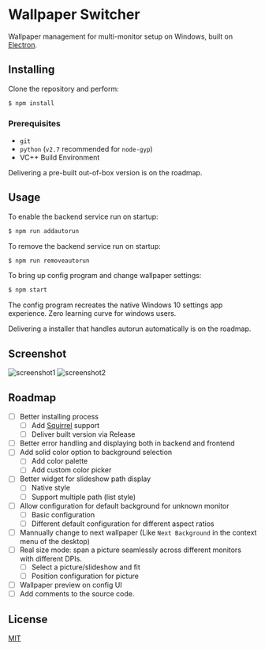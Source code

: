 # Wallpaper Switcher
Wallpaper management for multi-monitor setup on Windows, built on [Electron](https://github.com/atom/electron).

## Installing
Clone the repository and perform:

```bash
$ npm install
```

### Prerequisites
- `git`
- `python` (`v2.7` recommended for `node-gyp`)
- VC++ Build Environment

Delivering a pre-built out-of-box version is on the roadmap.

## Usage

To enable the backend service run on startup:
```bash
$ npm run addautorun
```

To remove the backend service run on startup:
```bash
$ npm run removeautorun
```

To bring up config program and change wallpaper settings:
```bash
$ npm start
```
The config program recreates the native Windows 10 settings app experience. Zero learning curve for windows users.

Delivering a installer that handles autorun automatically is on the roadmap.
## Screenshot
![screenshot1](https://user-images.githubusercontent.com/1661662/35475424-355a0972-036c-11e8-9e23-bd0866380c90.png)
![screenshot2](https://user-images.githubusercontent.com/1661662/35475610-9e2f698a-036f-11e8-92e6-b37034bfd346.png)

## Roadmap

- [ ] Better installing process
  - [ ] Add [Squirrel](https://github.com/Squirrel/Squirrel.Windows) support
  - [ ] Deliver built version via Release
- [ ] Better error handling and displaying both in backend and frontend
- [ ] Add solid color option to background selection
  - [ ] Add color palette
  - [ ] Add custom color picker
- [ ] Better widget for slideshow path display
  - [ ] Native style
  - [ ] Support multiple path (list style)
- [ ] Allow configuration for default background for unknown monitor
  - [ ] Basic configuration
  - [ ] Different default configuration for different aspect ratios
- [ ] Mannually change to next wallpaper (Like `Next Background` in the context menu of the desktop)
- [ ] Real size mode: span a picture seamlessly across different monitors with different DPIs.
  - [ ] Select a picture/slideshow and fit
  - [ ] Position configuration for picture
- [ ] Wallpaper preview on config UI
- [ ] Add comments to the source code.

## License
[MIT](https://github.com/johnmave126/wallpaper-switcher/blob/master/LICENSE)
